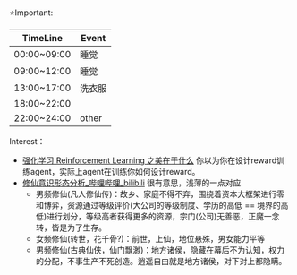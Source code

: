 ⭐Important: 

| TimeLine    | Event |
| ----------- | ----- |
| 00:00~09:00 | 睡觉    |
| 09:00~12:00 | 睡觉    |
| 13:00~17:00 | 洗衣服   |
| 18:00~22:00 |       |
| 22:00~24:00 | other |

Interest：
- [强化学习  Reinforcement Learning 之美在于什么](https://www.zhihu.com/question/282000779/answer/3296514342) 你以为你在设计reward训练agent，实际上agent在训练你如何设计reward。
- [修仙意识形态分析_哔哩哔哩_bilibili](https://www.bilibili.com/video/BV1mu2mYKEab/?vd_source=1dba7493016a36a32b27a14ed2891088) 很有意思，浅薄的一点对应
  - 男频修仙(凡人修仙传)：故乡、家庭不得不弃，围绕着资本大框架进行零和博弈，资源通过等级评价(大公司的等级制度、学历的高低 == 境界的高低)进行划分，等级高者获得更多的资源，宗门(公司)无善恶，正魔一念转，皆是为了生存。
  - 女频修仙(转世，花千骨?)：前世，上仙，地位悬殊，男女能力平等
  - 男频修仙(古典仙侠，仙门飘渺)：地方诸侯，隐藏在幕后不为认知，权力的分配，不事生产不死创造。逍遥自由就是地方诸侯，对下对上都隐瞒。


